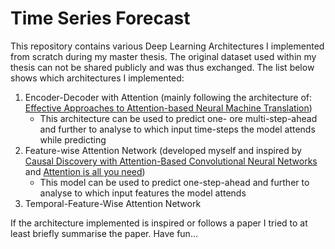 # Time Series Forecast
This repository contains various Deep Learning Architectures I implemented from scratch during my master thesis. The original dataset used within my thesis can not be shared publicly and was thus exchanged. The list below shows which architectures I implemented:

1) Encoder-Decoder with Attention (mainly following the architecture of: [Effective Approaches to Attention-based Neural Machine Translation](https://arxiv.org/abs/1508.04025))
    - This architecture can be used to predict one- ore multi-step-ahead and further to analyse to which input time-steps the model attends while predicting
2) Feature-wise Attention Network (developed myself and inspired by [Causal Discovery with Attention-Based Convolutional Neural Networks](https://mdpi.com/2504-4990/1/1/19 )       and [Attention is all you need](https://arxiv.org/abs/1706.03762))
    - This model can be used to predict one-step-ahead and further to analyse to which input features the model attends
3) Temporal-Feature-Wise Attention Network


If the architecture implemented is inspired or follows a paper I tried to at least briefly summarise the paper.
Have fun...
